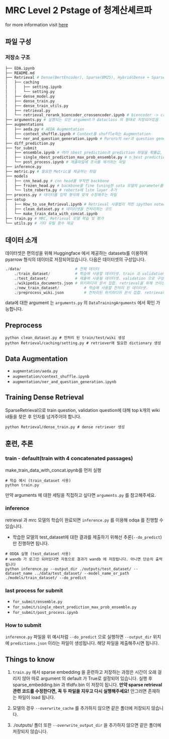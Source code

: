 # MRC Level 2 Pstage of 청계산셰르파
for more information visit [here](https://cheonggyemountain-sherpa.github.io/MRC-Open-Domain-Question-Answering/)  


## 파일 구성

### 저장소 구조

```bash
├── EDA.ipynb
├── README.md
├── Retrieval # Dense(BertEncoder), Sparse(BM25), Hybrid(Dense + Sparse) retrieval 제공
│   ├── caching
│   │   ├── setting.ipynb
│   │   └── setting.py
│   ├── dense_model.py
│   ├── dense_train.py
│   ├── dense_train_utils.py
│   ├── retrieval.py
│   └── retrieval_rerank_biencoder_crossencoder.ipynb # biencoder -> crossencoder를 사용하여 retrieval rerank
├── arguments.py # 실행되는 모든 argument가 dataclass 의 형태로 저장되어있음
├── augmentations
│   ├── aeda.py # AEDA Augmentation
│   ├── context_shuffle.ipynb # Context를 shuffle하는 Augmentation
│   └── ner_and_question_generation.ipynb # Pororo의 ner과 question generation을 이용한 Augmentation
├── diff_prediction.py
├── for_submit
│   ├── ensemble.ipynb # 여러 nbest prediction과 prediction 파일을 확률값, Hard voting으로 합친 결과를 생성하는 파일
│   ├── single_nbest_prediction_max_prob_ensemble.py # n_best prediction의 중복된 답의 확률을 합친 결과를 생성하는 파일
│   └── post_process.ipynb # 제출파일에 조사를 제거하는 파일
├── inference.py
├── metric.py # 필요한 Metric을 제공하는 파일
├── models
│   ├── cnn_head.py # cnn head를 부착한 backbone
│   ├── frozen_head.py # backbone을 fine tuning한 sota 모델의 parameter를 Freezing하고 head부착
│   └── lstm_roberta.py # roberta에 lstm layer 추가
├── process.py # 데이터를 입력 형식에 맞게 수정해주는 파일
├── setup
│   ├── How_to_use_Retrieval.ipynb # Retrieval 사용법이 적힌 ipython notebook
│   ├── clean_dataset.py # 데이터셋을 전처리하는 코드
│   └── make_train_data_with_concat.ipynb
├── train.py # MRC, Retrieval 모델 학습 및 평가 
└── utils.py # 기타 유틸 함수 제공 
```


## 데이터 소개

데이터셋은 편의성을 위해 Huggingface 에서 제공하는 datasets를 이용하여 pyarrow 형식의 데이터로 저장되어있습니다. 다음은 데이터셋의 구성입니다.

```python
./data/                        # 전체 데이터
    ./train_dataset/           # 학습에 사용할 데이터셋. train 과 validation 으로 구성 
    ./test_dataset/            # 제출에 사용될 데이터셋. validation 으로 구성 
    ./wikipedia_documents.json # 위키피디아 문서 집합. retrieval을 위해 쓰이는 corpus.
    ./new_train_dataset/           # 학습에 사용할 전처리 된 데이터셋. 
    ./preprocess_wiki.json         # 전처리된 위키피디아 문서 집합. retrieval을 위해 쓰이는 corpus.
```

data에 대한 argument 는 `arguments.py` 의 `DataTrainingArguments` 에서 확인 가능합니다. 


## Preprocess
```
python clean_dataset.py # 전처리 된 train/test/wiki 생성
python Retrieval/caching/setting.py # retriever에 필요한 dictionary 생성
```

## Data Augmentation

- `augmentation/aeda.py`
- `augmentation/context_shuffle.ipynb`
- `augmentation/ner_and_question_generation.ipynb`

## Training Dense Retrieval

SparseRetrieval으로 train question, validation question에 대해 top k개의 wiki id들을 찾은 후 인자를 넘겨주어야 합니다.
```
python Retrieval/dense_train.py # dense retriever 생성
```

## 훈련, 추론

### train - default(train with 4 concatenated passages)

make_train_data_with_concat.ipynb를 먼저 실행 
```
# 학습 예시 (train_dataset 사용)
python train.py
```
만약 arguments 에 대한 세팅을 직접하고 싶다면 `arguments.py` 를 참고해주세요. 

### inference

retrieval 과 mrc 모델의 학습이 완료되면 `inference.py` 를 이용해 odqa 를 진행할 수 있습니다.


* 학습한 모델의  test_dataset에 대한 결과를 제출하기 위해선 추론(`--do_predict`)만 진행하면 됩니다. 

```
# ODQA 실행 (test_dataset 사용)
# wandb 가 로그인 되어있다면 자동으로 결과가 wandb 에 저장됩니다. 아니면 단순히 출력됩니다
python inference.py --output_dir ./outputs/test_dataset/ --dataset_name ../data/test_dataset/ --model_name_or_path ./models/train_dataset/ --do_predict
```

### last process for submit
- `for_submit/ensemble.py`
- `for_submit/single_nbest_prediction_max_prob_ensemble.py`
- `for_submit/post_process.ipynb`

### How to submit

`inference.py` 파일을 위 예시처럼 `--do_predict` 으로 실행하면 `--output_dir` 위치에 `predictions.json` 이라는 파일이 생성됩니다. 해당 파일을 제출해주시면 됩니다.

## Things to know

1. `train.py` 에서 sparse embedding 을 훈련하고 저장하는 과정은 시간이 오래 걸리지 않아 따로 argument 의 default 가 True로 설정되어 있습니다. 실행 후 sparse_embedding.bin 과 tfidfv.bin 이 저장이 됩니다. **만약 sparse retrieval 관련 코드를 수정한다면, 꼭 두 파일을 지우고 다시 실행해주세요!** 안그러면 존재하는 파일이 load 됩니다.
2. 모델의 경우 `--overwrite_cache` 를 추가하지 않으면 같은 폴더에 저장되지 않습니다. 

3. ./outputs/ 폴더 또한 `--overwrite_output_dir` 을 추가하지 않으면 같은 폴더에 저장되지 않습니다.
